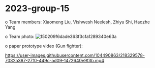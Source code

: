 # 2023-group-15

o Team members: Xiaomeng Liu, Vishwesh Neelesh, Zhiyu Shi, Haozhe Yang

o Team photo:
![150209f6dade363f3cfa1289340e63a](https://user-images.githubusercontent.com/122633231/215513192-d0134db9-c3cb-4caf-9b5b-8b40ac654981.jpg)
    
o paper prototype video (Gun fighter):    

https://user-images.githubusercontent.com/104490863/218329578-7032a397-27f0-449c-ad09-1472640e9f3b.mp4


